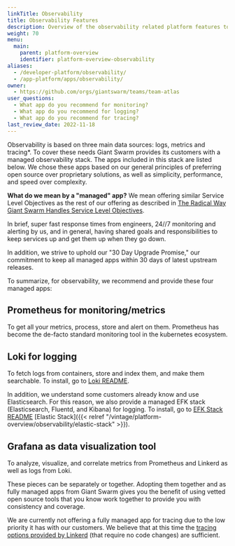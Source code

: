 ```yaml
---
linkTitle: Observability
title: Observability Features
description: Overview of the observability related platform features to help you operate and improve your platform and applications.
weight: 70
menu:
  main:
    parent: platform-overview
    identifier: platform-overview-observability
aliases:
  - /developer-platform/observability/
  - /app-platform/apps/observability/
owner:
  - https://github.com/orgs/giantswarm/teams/team-atlas
user_questions:
  - What app do you recommend for monitoring?
  - What app do you recommend for logging?
  - What app do you recommend for tracing?
last_review_date: 2022-11-18
---
```


Observability is based on three main data sources: logs, metrics and tracing\*. To cover these needs Giant Swarm provides its customers with a managed observability stack. The apps included in this stack are listed below. We chose these apps based on our general principles of preferring open source over proprietary solutions, as well as simplicity, performance, and speed over complexity.

**What do we mean by a "managed" app?** We mean offering similar Service Level Objectives as the rest of our offering as described in [The Radical Way Giant Swarm Handles Service Level Objectives](https://www.giantswarm.io/blog/the-radical-way-giant-swarm-handles-service-level-objectives).

In brief, super fast response times from engineers, 24//7 monitoring and alerting by us, and in general, having shared goals and responsibilities to keep services up and get them up when they go down.

In addition, we strive to uphold our "30 Day Upgrade Promise," our commitment to keep all managed apps within 30 days of latest upstream releases.

To summarize, for observability, we recommend and provide these four managed apps:

## Prometheus for monitoring/metrics

To get all your metrics, process, store and alert on them. Prometheus has become the de-facto standard monitoring tool in the kubernetes ecosystem.

## Loki for logging

To fetch logs from containers, store and index them, and make them searchable. To install, go to [Loki README](https://github.com/giantswarm/loki-app/blob/master/README.md).

In addition, we understand some customers already know and use Elasticsearch. For this reason, we also provide a managed EFK stack (Elasticsearch, Fluentd, and Kibana) for logging. To install, go to [EFK Stack README](https://github.com/giantswarm/efk-stack-app/blob/master/README.md) [Elastic Stack]({{< relref "/vintage/platform-overview/observability/elastic-stack" >}}).

## Grafana as data visualization tool

To analyze, visualize, and correlate metrics from Prometheus and Linkerd as well as logs from Loki.

These pieces can be separately or together. Adopting them together and as fully managed apps from Giant Swarm gives you the benefit of using vetted open source tools that you know work together to provide you with consistency and coverage.

We are currently not offering a fully managed app for tracing due to the low priority it has with our customers. We believe that at this time the [tracing options provided by Linkerd](https://www.giantswarm.io/blog/part-5-traces-of-your-microservices-0) (that require no code changes) are sufficient.
